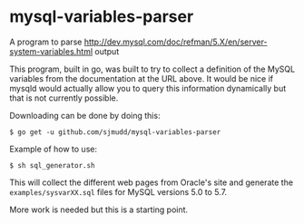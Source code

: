# mysql-variables-parser
A program to parse http://dev.mysql.com/doc/refman/5.X/en/server-system-variables.html output

This program, built in go, was built to try to collect a definition of the MySQL
variables from the documentation at the URL above.  It would be nice if mysqld would
actually allow you to query this information dynamically but that is not currently possible.

Downloading can be done by doing this:

```
$ go get -u github.com/sjmudd/mysql-variables-parser
```

Example of how to use:

```
$ sh sql_generator.sh 
```

This will collect the different web pages from Oracle's site and
generate the `examples/sysvarXX.sql` files for MySQL versions 5.0
to 5.7.

More work is needed but this is a starting point.
